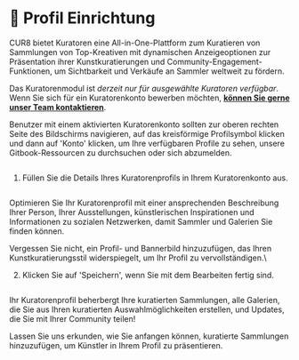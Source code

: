 # 🎨 Profil Einrichtung

CUR8 bietet Kuratoren eine All-in-One-Plattform zum Kuratieren von Sammlungen von Top-Kreativen mit dynamischen Anzeigeoptionen zur Präsentation ihrer Kunstkuratierungen und Community-Engagement-Funktionen, um Sichtbarkeit und Verkäufe an Sammler weltweit zu fördern.

Das Kuratorenmodul ist _derzeit nur für ausgewählte Kuratoren verfügbar_. Wenn Sie sich für ein Kuratorenkonto bewerben möchten, [**können Sie gerne unser Team kontaktieren**](https://x.com/Cur8Labs).

Benutzer mit einem aktivierten Kuratorenkonto sollten zur oberen rechten Seite des Bildschirms navigieren, auf das kreisförmige Profilsymbol klicken und dann auf 'Konto' klicken, um Ihre verfügbaren Profile zu sehen, unsere Gitbook-Ressourcen zu durchsuchen oder sich abzumelden.

<figure><img src="../.gitbook/assets/Screenshot 2025-01-03 at 07.47.41.png" alt=""><figcaption></figcaption></figure>

1. Füllen Sie die Details Ihres Kuratorenprofils in Ihrem Kuratorenkonto aus.

<figure><img src="../.gitbook/assets/Screenshot 2025-03-21 at 10.31.10.png" alt=""><figcaption></figcaption></figure>

Optimieren Sie Ihr Kuratorenprofil mit einer ansprechenden Beschreibung Ihrer Person, Ihrer Ausstellungen, künstlerischen Inspirationen und Informationen zu sozialen Netzwerken, damit Sammler und Galerien Sie finden können.

Vergessen Sie nicht, ein Profil- und Bannerbild hinzuzufügen, das Ihren Kunstkuratierungsstil widerspiegelt, um Ihr Profil zu vervollständigen.\

2. Klicken Sie auf 'Speichern', wenn Sie mit dem Bearbeiten fertig sind.

<figure><img src="../.gitbook/assets/Screenshot 2025-03-21 at 10.32.44.png" alt=""><figcaption></figcaption></figure>

Ihr Kuratorenprofil beherbergt Ihre kuratierten Sammlungen, alle Galerien, die Sie aus Ihren kuratierten Auswahlmöglichkeiten erstellen, und Updates, die Sie mit Ihrer Community teilen!&#x20;

Lassen Sie uns erkunden, wie Sie anfangen können, kuratierte Sammlungen hinzuzufügen, um Künstler in Ihrem Profil zu präsentieren.